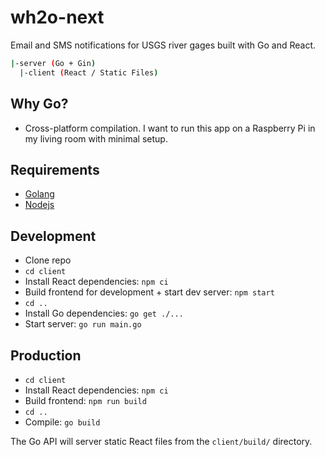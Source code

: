 # wh2o-next

Email and SMS notifications for USGS river gages built with Go and React.

```bash
|-server (Go + Gin)
  |-client (React / Static Files)
```

## Why Go?

- Cross-platform compilation. I want to run this app on a Raspberry Pi in my living room with minimal setup.

## Requirements

- [Golang](https://go.dev/)
- [Nodejs](https://nodejs.org/en/)

## Development

- Clone repo
- `cd client`
- Install React dependencies: `npm ci`
- Build frontend for development + start dev server: `npm start`
- `cd ..`
- Install Go dependencies: `go get ./...`
- Start server: `go run main.go`

## Production

- `cd client`
- Install React dependencies: `npm ci`
- Build frontend: `npm run build`
- `cd ..`
- Compile: `go build`

The Go API will server static React files from the `client/build/` directory.
